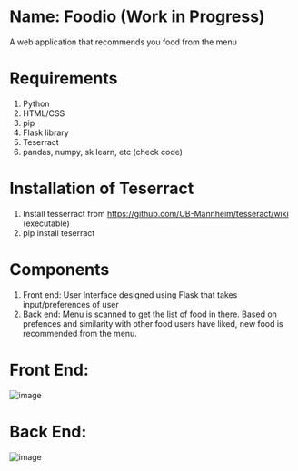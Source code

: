 # Name: Foodio    (Work in Progress)
A web application that recommends you food from the menu

# Requirements
1. Python
2. HTML/CSS
3. pip
4. Flask library
5. Teserract
6. pandas, numpy, sk learn, etc (check code)

# Installation of Teserract
1. Install tesserract from https://github.com/UB-Mannheim/tesseract/wiki  (executable)
2. pip install teserract

# Components
1. Front end: User Interface designed using Flask that takes input/preferences of user
2. Back end: Menu is scanned to get the list of food in there. Based on prefences and similarity with other food users have liked, new food is recommended from the menu.


# Front End:
![image](https://user-images.githubusercontent.com/35186843/115147907-2cc3cf00-a02b-11eb-9ad3-fa0094bd1933.png)

# Back End:
![image](https://user-images.githubusercontent.com/35186843/115147933-4402bc80-a02b-11eb-8d4c-79ff5f92e231.png)

